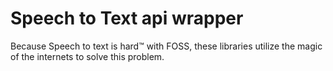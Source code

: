 # Speech to Text api wrapper

Because Speech to text is hard™ with FOSS, these libraries utilize the magic of
the internets to solve this problem.

